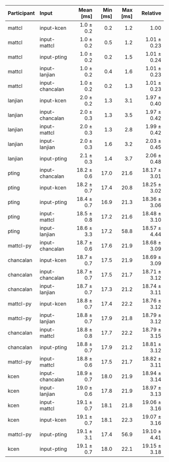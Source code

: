 | Participant | Input | Mean [ms] | Min [ms] | Max [ms] | Relative |
|:---|:---|---:|---:|---:|---:|
| mattcl | input-kcen | 1.0 ± 0.2 | 0.2 | 1.2 | 1.00 |
| mattcl | input-mattcl | 1.0 ± 0.2 | 0.5 | 1.2 | 1.01 ± 0.23 |
| mattcl | input-pting | 1.0 ± 0.2 | 0.2 | 1.5 | 1.01 ± 0.24 |
| mattcl | input-lanjian | 1.0 ± 0.2 | 0.4 | 1.6 | 1.01 ± 0.23 |
| mattcl | input-chancalan | 1.0 ± 0.2 | 0.2 | 1.3 | 1.01 ± 0.23 |
| lanjian | input-kcen | 2.0 ± 0.2 | 1.3 | 3.1 | 1.97 ± 0.40 |
| lanjian | input-chancalan | 2.0 ± 0.3 | 1.3 | 3.5 | 1.97 ± 0.42 |
| lanjian | input-mattcl | 2.0 ± 0.3 | 1.3 | 2.8 | 1.99 ± 0.42 |
| lanjian | input-lanjian | 2.0 ± 0.3 | 1.6 | 3.2 | 2.03 ± 0.45 |
| lanjian | input-pting | 2.1 ± 0.3 | 1.4 | 3.7 | 2.06 ± 0.48 |
| pting | input-chancalan | 18.2 ± 0.6 | 17.0 | 21.6 | 18.17 ± 3.01 |
| pting | input-kcen | 18.2 ± 0.7 | 17.4 | 20.8 | 18.25 ± 3.02 |
| pting | input-pting | 18.4 ± 0.7 | 16.9 | 21.3 | 18.36 ± 3.06 |
| pting | input-mattcl | 18.5 ± 0.8 | 17.2 | 21.6 | 18.48 ± 3.10 |
| pting | input-lanjian | 18.6 ± 3.3 | 17.2 | 58.8 | 18.57 ± 4.44 |
| mattcl-py | input-chancalan | 18.7 ± 0.6 | 17.6 | 21.9 | 18.68 ± 3.09 |
| chancalan | input-kcen | 18.7 ± 0.7 | 17.5 | 21.9 | 18.69 ± 3.09 |
| chancalan | input-chancalan | 18.7 ± 0.7 | 17.5 | 21.7 | 18.71 ± 3.12 |
| chancalan | input-lanjian | 18.7 ± 0.7 | 17.3 | 21.2 | 18.74 ± 3.11 |
| mattcl-py | input-kcen | 18.8 ± 0.7 | 17.4 | 22.2 | 18.76 ± 3.12 |
| mattcl-py | input-lanjian | 18.8 ± 0.7 | 17.9 | 21.8 | 18.79 ± 3.12 |
| chancalan | input-mattcl | 18.8 ± 0.8 | 17.7 | 22.2 | 18.79 ± 3.15 |
| chancalan | input-pting | 18.8 ± 0.7 | 17.9 | 21.2 | 18.81 ± 3.12 |
| mattcl-py | input-mattcl | 18.8 ± 0.6 | 17.5 | 21.7 | 18.82 ± 3.11 |
| kcen | input-chancalan | 18.9 ± 0.7 | 18.0 | 21.9 | 18.94 ± 3.14 |
| kcen | input-lanjian | 19.0 ± 0.6 | 17.8 | 21.9 | 18.97 ± 3.13 |
| kcen | input-mattcl | 19.1 ± 0.7 | 18.1 | 21.8 | 19.06 ± 3.16 |
| kcen | input-kcen | 19.1 ± 0.7 | 18.1 | 22.3 | 19.07 ± 3.16 |
| mattcl-py | input-pting | 19.1 ± 3.1 | 17.4 | 56.9 | 19.10 ± 4.41 |
| kcen | input-pting | 19.1 ± 0.7 | 18.0 | 22.1 | 19.15 ± 3.18 |
